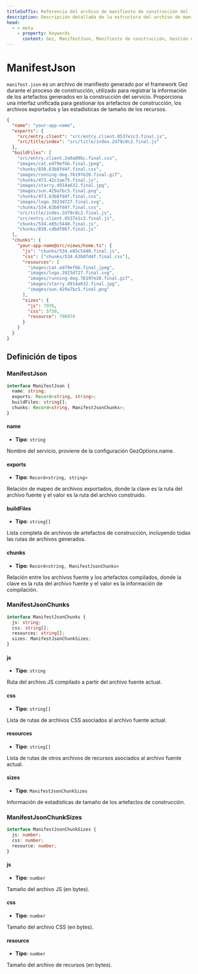 ```yaml
---
titleSuffix: Referencia del archivo de manifiesto de construcción del framework Gez
description: Descripción detallada de la estructura del archivo de manifiesto de construcción (manifest.json) del framework Gez, incluyendo la gestión de artefactos de construcción, mapeo de archivos exportados y estadísticas de recursos, para ayudar a los desarrolladores a comprender y utilizar el sistema de construcción.
head:
  - - meta
    - property: keywords
      content: Gez, ManifestJson, Manifiesto de construcción, Gestión de recursos, Artefactos de construcción, Mapeo de archivos, API
---
```


# ManifestJson

`manifest.json` es un archivo de manifiesto generado por el framework Gez durante el proceso de construcción, utilizado para registrar la información de los artefactos generados en la construcción del servicio. Proporciona una interfaz unificada para gestionar los artefactos de construcción, los archivos exportados y las estadísticas de tamaño de los recursos.

```json title="dist/client/manifest.json"
{
  "name": "your-app-name",
  "exports": {
    "src/entry.client": "src/entry.client.8537e1c3.final.js",
    "src/title/index": "src/title/index.2d79c0c2.final.js"
  },
  "buildFiles": [
    "src/entry.client.2e0a89bc.final.css",
    "images/cat.ed79ef6b.final.jpeg",
    "chunks/830.63b8fd4f.final.css",
    "images/running-dog.76197e20.final.gif",
    "chunks/473.42c1ae75.final.js",
    "images/starry.d914a632.final.jpg",
    "images/sun.429a7bc5.final.png",
    "chunks/473.63b8fd4f.final.css",
    "images/logo.3923d727.final.svg",
    "chunks/534.63b8fd4f.final.css",
    "src/title/index.2d79c0c2.final.js",
    "src/entry.client.8537e1c3.final.js",
    "chunks/534.e85c5440.final.js",
    "chunks/830.cdbdf067.final.js"
  ],
  "chunks": {
    "your-app-name@src/views/home.ts": {
      "js": "chunks/534.e85c5440.final.js",
      "css": ["chunks/534.63b8fd4f.final.css"],
      "resources": [
        "images/cat.ed79ef6b.final.jpeg",
        "images/logo.3923d727.final.svg",
        "images/running-dog.76197e20.final.gif",
        "images/starry.d914a632.final.jpg",
        "images/sun.429a7bc5.final.png"
      ],
      "sizes": {
        "js": 7976,
        "css": 5739,
        "resource": 796974
      }
    }
  }
}
```

## Definición de tipos
### ManifestJson

```ts
interface ManifestJson {
  name: string;
  exports: Record<string, string>;
  buildFiles: string[];
  chunks: Record<string, ManifestJsonChunks>;
}
```

#### name

- **Tipo**: `string`

Nombre del servicio, proviene de la configuración GezOptions.name.

#### exports

- **Tipo**: `Record<string, string>`

Relación de mapeo de archivos exportados, donde la clave es la ruta del archivo fuente y el valor es la ruta del archivo construido.

#### buildFiles

- **Tipo**: `string[]`

Lista completa de archivos de artefactos de construcción, incluyendo todas las rutas de archivos generados.

#### chunks

- **Tipo**: `Record<string, ManifestJsonChunks>`

Relación entre los archivos fuente y los artefactos compilados, donde la clave es la ruta del archivo fuente y el valor es la información de compilación.

### ManifestJsonChunks

```ts
interface ManifestJsonChunks {
  js: string;
  css: string[];
  resources: string[];
  sizes: ManifestJsonChunkSizes;
}
```

#### js

- **Tipo**: `string`

Ruta del archivo JS compilado a partir del archivo fuente actual.

#### css

- **Tipo**: `string[]`

Lista de rutas de archivos CSS asociados al archivo fuente actual.

#### resources

- **Tipo**: `string[]`

Lista de rutas de otros archivos de recursos asociados al archivo fuente actual.

#### sizes

- **Tipo**: `ManifestJsonChunkSizes`

Información de estadísticas de tamaño de los artefactos de construcción.

### ManifestJsonChunkSizes

```ts
interface ManifestJsonChunkSizes {
  js: number;
  css: number;
  resource: number;
}
```

#### js

- **Tipo**: `number`

Tamaño del archivo JS (en bytes).

#### css

- **Tipo**: `number`

Tamaño del archivo CSS (en bytes).

#### resource

- **Tipo**: `number`

Tamaño del archivo de recursos (en bytes).